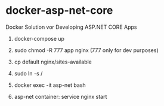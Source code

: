 # docker-asp-net-core
Docker Solution vor Developing ASP.NET CORE Apps



1. docker-compose up

2. sudo chmod -R 777 app nginx (777 only for dev purposes)
3. cp default nginx/sites-available
4. sudo ln  -s <absoluter pfad zu sites-available>/<dateiname> <absoluter pfad zu sites-enabled>
4. docker exec -it asp-net bash 
5. asp-net container:   service nginx start
